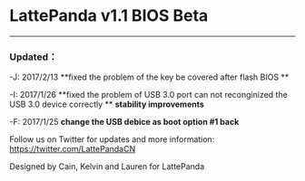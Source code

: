 # LattePanda v1.1 BIOS Beta
----------------
### Updated：
-J:
2017/2/13
**fixed the problem of the key be covered after flash BIOS **  

-I:
2017/1/26
**fixed the problem of USB 3.0 port can not reconginized the USB 3.0 device correctly  ** 
**stability improvements**  

-F:
2017/1/25
**change the USB debice as boot option #1 back**  



Follow us on Twitter for updates and more information: https://twitter.com/LattePandaCN

Designed by Cain, Kelvin and Lauren for LattePanda

